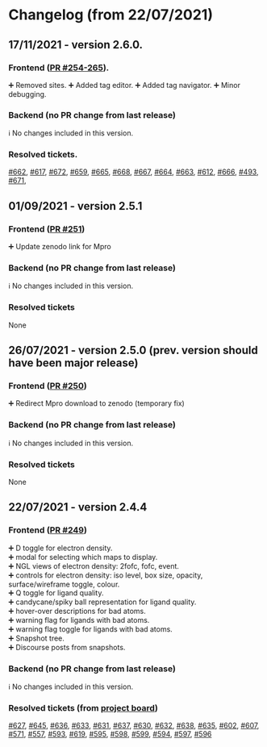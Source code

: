 # Changelog (from 22/07/2021)

## 17/11/2021 - version 2.6.0. 
### Frontend ([PR #254-265](https://github.com/xchem/fragalysis-frontend/pull/265)). 
:heavy_plus_sign: Removed sites. 
:heavy_plus_sign: Added tag editor. 
:heavy_plus_sign: Added tag navigator. 
:heavy_plus_sign: Minor debugging. 
### Backend (no PR change from last release)
:information_source: No changes included in this version.  
### Resolved tickets. 
[#662](https://github.com/m2ms/fragalysis-frontend/issues/662), [#617](https://github.com/m2ms/fragalysis-frontend/issues/617), [#672](https://github.com/m2ms/fragalysis-frontend/issues/672), [#659](https://github.com/m2ms/fragalysis-frontend/issues/659), [#665](https://github.com/m2ms/fragalysis-frontend/issues/665), [#668](https://github.com/m2ms/fragalysis-frontend/issues/668), [#667](https://github.com/m2ms/fragalysis-frontend/issues/667), [#664](https://github.com/m2ms/fragalysis-frontend/issues/664), [#663](https://github.com/m2ms/fragalysis-frontend/issues/663), [#612](https://github.com/m2ms/fragalysis-frontend/issues/612), [#666](https://github.com/m2ms/fragalysis-frontend/issues/666), [#493](https://github.com/m2ms/fragalysis-frontend/issues/493), [#671](https://github.com/m2ms/fragalysis-frontend/issues/671),

## 01/09/2021 - version 2.5.1
### Frontend ([PR #251](https://github.com/xchem/fragalysis-frontend/pull/251))
➕ Update zenodo link for Mpro
### Backend (no PR change from last release)
:information_source: No changes included in this version.
### Resolved tickets
None

## 26/07/2021 - version 2.5.0 (prev. version should have been major release)
### Frontend ([PR #250](https://github.com/xchem/fragalysis-frontend/pull/250))
➕ Redirect Mpro download to zenodo (temporary fix)
### Backend (no PR change from last release)
:information_source: No changes included in this version.
### Resolved tickets
None

## 22/07/2021 - version 2.4.4
### Frontend ([PR #249](https://github.com/xchem/fragalysis-frontend/commit/29ba7b93578ab654b7aad06518f0a961fb93a110))
:heavy_plus_sign: D toggle for electron density.   
:heavy_plus_sign: modal for selecting which maps to display.   
:heavy_plus_sign: NGL views of electron density: 2fofc, fofc, event.   
:heavy_plus_sign: controls for electron density: iso level, box size, opacity, surface/wireframe toggle, colour.   
:heavy_plus_sign: Q toggle for ligand quality.   
:heavy_plus_sign: candycane/spiky ball representation for ligand quality.   
:heavy_plus_sign: hover-over descriptions for bad atoms.   
:heavy_plus_sign: warning flag for ligands with bad atoms.   
:heavy_plus_sign: warning flag toggle for ligands with bad atoms.   
:heavy_plus_sign: Snapshot tree.    
:heavy_plus_sign: Discourse posts from snapshots. 
### Backend (no PR change from last release)
:information_source: No changes included in this version.    
### Resolved tickets (from [project board](https://github.com/m2ms/fragalysis-frontend/projects/2))
[#627](https://github.com/m2ms/fragalysis-frontend/issues/627), [#645](https://github.com/m2ms/fragalysis-frontend/issues/645), [#636](https://github.com/m2ms/fragalysis-frontend/issues/636), [#633](https://github.com/m2ms/fragalysis-frontend/issues/633), [#631](https://github.com/m2ms/fragalysis-frontend/issues/631), [#637](https://github.com/m2ms/fragalysis-frontend/issues/637), [#630](https://github.com/m2ms/fragalysis-frontend/issues/630), [#632](https://github.com/m2ms/fragalysis-frontend/issues/632), [#638](https://github.com/m2ms/fragalysis-frontend/issues/638), [#635](https://github.com/m2ms/fragalysis-frontend/issues/635), [#602](https://github.com/m2ms/fragalysis-frontend/issues/602), [#607](https://github.com/m2ms/fragalysis-frontend/issues/607), [#571](https://github.com/m2ms/fragalysis-frontend/issues/571), [#557](https://github.com/m2ms/fragalysis-frontend/issues/557), [#593](https://github.com/m2ms/fragalysis-frontend/issues/593), [#619](https://github.com/m2ms/fragalysis-frontend/issues/619), [#595](https://github.com/m2ms/fragalysis-frontend/issues/595), [#598](https://github.com/m2ms/fragalysis-frontend/issues/598), [#599](https://github.com/m2ms/fragalysis-frontend/issues/599), [#594](https://github.com/m2ms/fragalysis-frontend/issues/594), [#597](https://github.com/m2ms/fragalysis-frontend/issues/597), [#596](https://github.com/m2ms/fragalysis-frontend/issues/596)
